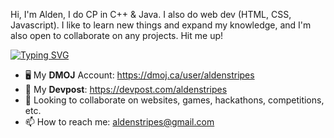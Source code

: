 Hi, I'm Alden, I do CP in C++ & Java. I also do web dev (HTML, CSS, Javascript). I like to learn new things and expand my knowledge, and I'm also open to collaborate on any projects. Hit me up!

[![Typing SVG](https://readme-typing-svg.demolab.com?font=Fira+Code&duration=2500&pause=1000&color=F70000&background=03051D&vCenter=true&width=435&lines=Experienced+Competitive+Programmer;Front-End+Web+Developer;Aspiring+Software+Engineer)](https://git.io/typing-svg)

- 🖥️ My **DMOJ** Account: https://dmoj.ca/user/aldenstripes
- 🚀 My **Devpost**: https://devpost.com/aldenstripes
- 💞️ Looking to collaborate on websites, games, hackathons, competitions, etc.
- 📫 How to reach me: aldenstripes@gmail.com
